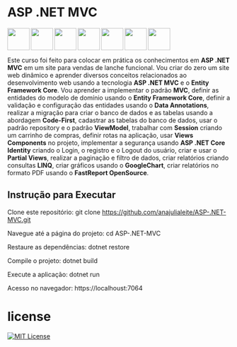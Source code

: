 # ASP .NET MVC

<img src="https://cdn.jsdelivr.net/gh/devicons/devicon@latest/icons/csharp/csharp-original.svg" align="left" width="50" height="50"/>
<img src="https://cdn.jsdelivr.net/gh/devicons/devicon@latest/icons/dotnetcore/dotnetcore-original.svg" align="left" width="50" height="50"/>
<img src="https://cdn.jsdelivr.net/gh/devicons/devicon@latest/icons/visualstudio/visualstudio-original.svg" align="left" width="50" height="50"/>
<img src="https://cdn.jsdelivr.net/gh/devicons/devicon@latest/icons/css3/css3-plain.svg" align="left" width="50" height="50"/>
<img src="https://cdn.jsdelivr.net/gh/devicons/devicon@latest/icons/bootstrap/bootstrap-original.svg" align="left" width="50" height="50"/>        
<img src="https://cdn.jsdelivr.net/gh/devicons/devicon@latest/icons/html5/html5-plain.svg" align="left" width="50" height="50"/>
<img src="https://cdn.jsdelivr.net/gh/devicons/devicon@latest/icons/javascript/javascript-plain.svg" align="center" width="50" height="50"/>      
          
Este curso foi feito para colocar em prática os conhecimentos em <strong>ASP .NET MVC</strong> em um site para vendas de lanche funcional. Vou criar do zero um site web dinâmico e aprender diversos conceitos relacionados ao desenvolvimento web usando a tecnologia <strong>ASP .NET MVC</strong> e o <strong>Entity Framework Core</strong>. Vou aprender a implementar o padrão <strong>MVC</strong>, definir as entidades do modelo de domínio usando o <strong>Entity Framework Core</strong>, definir a validação e configuração das entidades usando o <strong>Data Annotations</strong>, realizar a migração para criar o banco de dados e as tabelas usando a abordagem <strong>Code-First</strong>, cadastrar as tabelas do banco de dados, usar o padrão repository e o padrão <strong>ViewModel</strong>, trabalhar com <strong>Session</strong> criando um carrinho de compras, definir rotas na aplicação, usar <strong>Views Components</strong> no projeto, implementar a segurança usando <strong>ASP .NET Core Identity</strong> criando o Login, o registro e o Logout do usuário, criar e usar o <strong>Partial Views</strong>, realizar a paginação e filtro de dados, criar relatórios criando consultas <strong>LINQ</strong>, criar gráficos usando o <strong>GoogleChart</strong>, criar relatórios no formato PDF usando o <strong>FastReport OpenSource</strong>.

## Instrução para Executar

Clone este repositório:
git clone https://github.com/anajulialeite/ASP-.NET-MVC.git

Navegue até a página do projeto:
cd ASP-.NET-MVC

Restaure as dependências:
dotnet restore

Compile o projeto:
dotnet build

Execute a aplicação:
dotnet run

Acesso no navegador:
https://localhoust:7064

# license

[![MIT License](https://img.shields.io/badge/License-MIT-green.svg)](./LICENSE)

